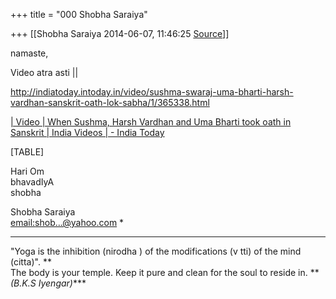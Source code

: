 +++
title = "000 Shobha Saraiya"

+++
[[Shobha Saraiya	2014-06-07, 11:46:25 [Source](https://groups.google.com/g/samskrita/c/OZmr-iUaFuQ)]]



namaste,

  

Video atra asti \|\|  

  

<http://indiatoday.intoday.in/video/sushma-swaraj-uma-bharti-harsh-vardhan-sanskrit-oath-lok-sabha/1/365338.html>  

  

[\| Video \| When Sushma, Harsh Vardhan and Uma Bharti took oath in Sanskrit \| India Videos \| - India Today](http://indiatoday.intoday.in/video/sushma-swaraj-uma-bharti-harsh-vardhan-sanskrit-oath-lok-sabha/1/365338.html)  

[TABLE]



Hari Om  
bhavadIyA  
shobha  

Shobha Saraiya   
[email:shob...@yahoo.com]() *  
****  
"Yoga is the inhibition (nirodha ) of the modifications (v tti) of the mind (citta)". **  
The body is your temple. Keep it pure and clean for the soul to reside in.   ** *(B.K.S Iyengar)****

